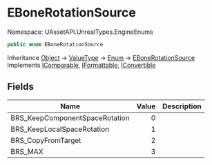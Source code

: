 # EBoneRotationSource

Namespace: UAssetAPI.UnrealTypes.EngineEnums

```csharp
public enum EBoneRotationSource
```

Inheritance [Object](https://docs.microsoft.com/en-us/dotnet/api/system.object) → [ValueType](https://docs.microsoft.com/en-us/dotnet/api/system.valuetype) → [Enum](https://docs.microsoft.com/en-us/dotnet/api/system.enum) → [EBoneRotationSource](./uassetapi.unrealtypes.engineenums.ebonerotationsource.md)<br>
Implements [IComparable](https://docs.microsoft.com/en-us/dotnet/api/system.icomparable), [IFormattable](https://docs.microsoft.com/en-us/dotnet/api/system.iformattable), [IConvertible](https://docs.microsoft.com/en-us/dotnet/api/system.iconvertible)

## Fields

| Name | Value | Description |
| --- | --: | --- |
| BRS_KeepComponentSpaceRotation | 0 |  |
| BRS_KeepLocalSpaceRotation | 1 |  |
| BRS_CopyFromTarget | 2 |  |
| BRS_MAX | 3 |  |
